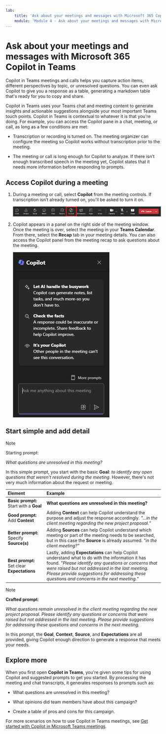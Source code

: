```yaml
---
lab:
    title: 'Ask about your meetings and messages with Microsoft 365 Copilot in Teams'
    module: 'Module 4 - Ask about your meetings and messages with Microsoft 365 Copilot in Teams'
---
```


# Ask about your meetings and messages with Microsoft 365 Copilot in Teams

Copilot in Teams meetings and calls helps you capture action items, different perspectives by topic, or unresolved questions. You can even ask Copilot to give you a response as a table, generating a markdown table that's ready for you to copy and share.

Copilot in Teams uses your Teams chat and meeting content to generate insights and actionable suggestions alongside your most important Teams touch points. Copilot in Teams is contextual to whatever it is that you're doing. For example, you can access the Copilot pane in a chat, meeting, or call, as long as a few conditions are met:

- Transcription or recording is turned on. The meeting organizer can configure the meeting so Copilot works without transcription prior to the meeting.

- The meeting or call is long enough for Copilot to analyze. If there isn’t enough transcribed speech in the meeting yet, Copilot states that it needs more information before responding to prompts.

## Access Copilot during a meeting

1. During a meeting or call, select **Copilot** from the meeting controls. If transcription isn’t already turned on, you'll be asked to turn it on.

    ![Screenshot of the Copilot icon in a Teams meeting.](../media/ask_copilot-ribbon-teams.png)

1. Copilot appears in a panel on the right side of the meeting window. Once the meeting is over, select the meeting in your **Teams Calendar**. From there, select the **Recap** tab in your meeting details. You can also access the Copilot panel from the meeting recap to ask questions about the meeting.

    ![Screenshot of the Copilot chat panel in Teams upon first opening.](../media/ask_copilot-pane-teams.png)

## Start simple and add detail

> [!NOTE]
> Starting prompt:
>
> _What questions are unresolved in this meeting?_

In this simple prompt, you start with the basic **Goal**: _to identify any open questions that weren't resolved during the meeting_. However, there's not very much information about the request or meeting.

| Element | Example |
| :------ | :------- |
| **Basic prompt:** Start with a **Goal** | **What questions are unresolved in this meeting?** |
| **Good prompt:** Add **Context** | Adding **Context** can help Copilot understand the purpose and adjust the response accordingly. _"...in the client meeting regarding the new project proposal."_ |
| **Better prompt:** Specify **Source(s)** | Adding **Sources** can help Copilot understand which meeting or part of the meeting needs to be searched, but in this case the **Source** is already assumed. _"in the client meeting?"_ |
| **Best prompt:** Set clear **Expectations** | Lastly, adding **Expectations** can help Copilot understand what to do with the information it has found. _"Please identify any questions or concerns that were raised but not addressed in the last meeting. Please provide suggestions for addressing these questions and concerns in the next meeting."_ |

> [!NOTE]
> **Crafted prompt**:
>
> _What questions remain unresolved in the client meeting regarding the new project proposal. Please identify any questions or concerns that were raised but not addressed in the last meeting. Please provide suggestions for addressing these questions and concerns in the next meeting._

In this prompt, the **Goal**, **Context**, **Source**, and **Expectations** are all provided, giving Copilot enough direction to generate a response that meets your needs.

## Explore more

When you first open **Copilot in Teams**, you're given some tips for using Copilot and suggested prompts to get you started. By processing the meeting and chat transcripts, it generates responses to prompts such as:

- What questions are unresolved in this meeting?

- What opinions did team members have about this campaign?

- Create a table of pros and cons for this campaign.

For more scenarios on how to use Copilot in Teams meetings, see [Get started with Copilot in Microsoft Teams meetings](https://support.microsoft.com/office/get-started-with-copilot-in-microsoft-teams-meetings-0bf9dd3c-96f7-44e2-8bb8-790bedf066b1).
